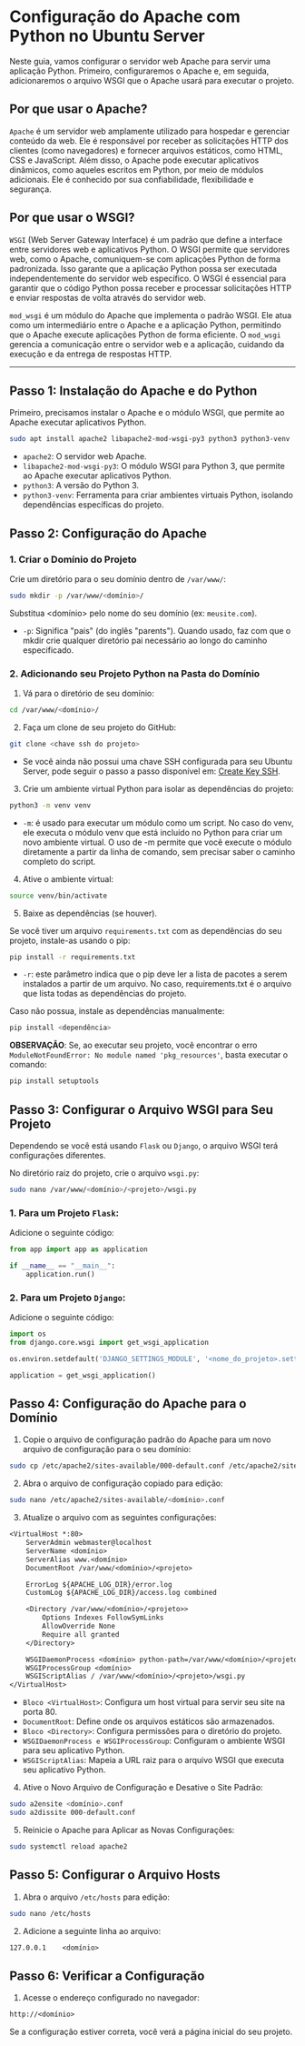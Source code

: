 # Configuração do Apache com Python no Ubuntu Server
Neste guia, vamos configurar o servidor web Apache para servir uma aplicação Python. Primeiro, configuraremos o Apache e, em seguida, adicionaremos o arquivo WSGI que o Apache usará para executar o projeto.

## Por que usar o Apache?
`Apache` é um servidor web amplamente utilizado para hospedar e gerenciar conteúdo da web. Ele é responsável por receber as solicitações HTTP dos clientes (como navegadores) e fornecer arquivos estáticos, como HTML, CSS e JavaScript. Além disso, o Apache pode executar aplicativos dinâmicos, como aqueles escritos em Python, por meio de módulos adicionais. Ele é conhecido por sua confiabilidade, flexibilidade e segurança.

## Por que usar o WSGI?
`WSGI` (Web Server Gateway Interface) é um padrão que define a interface entre servidores web e aplicativos Python. O WSGI permite que servidores web, como o Apache, comuniquem-se com aplicações Python de forma padronizada. Isso garante que a aplicação Python possa ser executada independentemente do servidor web específico. O WSGI é essencial para garantir que o código Python possa receber e processar solicitações HTTP e enviar respostas de volta através do servidor web.

`mod_wsgi` é um módulo do Apache que implementa o padrão WSGI. Ele atua como um intermediário entre o Apache e a aplicação Python, permitindo que o Apache execute aplicações Python de forma eficiente. O `mod_wsgi` gerencia a comunicação entre o servidor web e a aplicação, cuidando da execução e da entrega de respostas HTTP.

---

## Passo 1: Instalação do Apache e do Python
Primeiro, precisamos instalar o Apache e o módulo WSGI, que permite ao Apache executar aplicativos Python.

```bash
sudo apt install apache2 libapache2-mod-wsgi-py3 python3 python3-venv
```

- `apache2`: O servidor web Apache.
- `libapache2-mod-wsgi-py3`: O módulo WSGI para Python 3, que permite ao Apache executar aplicativos Python.
- `python3`: A versão do Python 3.
- `python3-venv`: Ferramenta para criar ambientes virtuais Python, isolando dependências específicas do projeto.

## Passo 2: Configuração do Apache

### 1. Criar o Domínio do Projeto
Crie um diretório para o seu domínio dentro de `/var/www/`:

```bash
sudo mkdir -p /var/www/<domínio>/
```

Substitua <domínio> pelo nome do seu domínio (ex: `meusite.com`).

- `-p`: Significa "pais" (do inglês "parents"). Quando usado, faz com que o mkdir crie qualquer diretório pai necessário ao longo do caminho especificado.

### 2. Adicionando seu Projeto Python na Pasta do Domínio
1. Vá para o diretório de seu domínio:

```bash
cd /var/www/<domínio>/
```

2. Faça um clone de seu projeto do GitHub:

```bash
git clone <chave ssh do projeto>
```

- Se você ainda não possui uma chave SSH configurada para seu Ubuntu Server, pode seguir o passo a passo disponível em: [Create Key SSH](https://github.com/CostVictor/create-key-ssh).

3. Crie um ambiente virtual Python para isolar as dependências do projeto:

```bash
python3 -m venv venv
```

- `-m`: é usado para executar um módulo como um script. No caso do venv, ele executa o módulo venv que está incluído no Python para criar um novo ambiente virtual. O uso de -m permite que você execute o módulo diretamente a partir da linha de comando, sem precisar saber o caminho completo do script.

4. Ative o ambiente virtual:

```bash
source venv/bin/activate
```

5. Baixe as dependências (se houver).

Se você tiver um arquivo `requirements.txt` com as dependências do seu projeto, instale-as usando o pip:

```bash
pip install -r requirements.txt
```

- `-r`: este parâmetro indica que o pip deve ler a lista de pacotes a serem instalados a partir de um arquivo. No caso, requirements.txt é o arquivo que lista todas as dependências do projeto.

Caso não possua, instale as dependências manualmente:

```bash
pip install <dependência>
```

**OBSERVAÇÃO**: Se, ao executar seu projeto, você encontrar o erro `ModuleNotFoundError: No module named 'pkg_resources'`, basta executar o comando:

```bash
pip install setuptools
```

## Passo 3: Configurar o Arquivo WSGI para Seu Projeto
Dependendo se você está usando `Flask` ou `Django`, o arquivo WSGI terá configurações diferentes.

No diretório raiz do projeto, crie o arquivo `wsgi.py`:

```bash
sudo nano /var/www/<domínio>/<projeto>/wsgi.py
```

### 1. Para um Projeto `Flask`:

Adicione o seguinte código:

```python
from app import app as application

if __name__ == "__main__":
    application.run()
```

### 2. Para um Projeto `Django`:

Adicione o seguinte código:

```python
import os
from django.core.wsgi import get_wsgi_application

os.environ.setdefault('DJANGO_SETTINGS_MODULE', '<nome_do_projeto>.settings')

application = get_wsgi_application()
```

## Passo 4: Configuração do Apache para o Domínio
1. Copie o arquivo de configuração padrão do Apache para um novo arquivo de configuração para o seu domínio:

```bash
sudo cp /etc/apache2/sites-available/000-default.conf /etc/apache2/sites-available/<domínio>.conf
```

2. Abra o arquivo de configuração copiado para edição:

```bash
sudo nano /etc/apache2/sites-available/<domínio>.conf
```

3. Atualize o arquivo com as seguintes configurações:

```txt
<VirtualHost *:80>
    ServerAdmin webmaster@localhost
    ServerName <domínio>
    ServerAlias www.<domínio>
    DocumentRoot /var/www/<domínio>/<projeto>

    ErrorLog ${APACHE_LOG_DIR}/error.log
    CustomLog ${APACHE_LOG_DIR}/access.log combined

    <Directory /var/www/<domínio>/<projeto>>
        Options Indexes FollowSymLinks
        AllowOverride None
        Require all granted
    </Directory>

    WSGIDaemonProcess <domínio> python-path=/var/www/<domínio>/<projeto>/venv/lib/python3.8/site-packages
    WSGIProcessGroup <domínio>
    WSGIScriptAlias / /var/www/<domínio>/<projeto>/wsgi.py
</VirtualHost>
```

- `Bloco <VirtualHost>`: Configura um host virtual para servir seu site na porta 80.
- `DocumentRoot`: Define onde os arquivos estáticos são armazenados.
- `Bloco <Directory>`: Configura permissões para o diretório do projeto.
- `WSGIDaemonProcess e WSGIProcessGroup`: Configuram o ambiente WSGI para seu aplicativo Python.
- `WSGIScriptAlias`: Mapeia a URL raiz para o arquivo WSGI que executa seu aplicativo Python.

4. Ative o Novo Arquivo de Configuração e Desative o Site Padrão:

```bash
sudo a2ensite <domínio>.conf
sudo a2dissite 000-default.conf
```

5. Reinicie o Apache para Aplicar as Novas Configurações:

```bash
sudo systemctl reload apache2
```

## Passo 5: Configurar o Arquivo Hosts
1. Abra o arquivo `/etc/hosts` para edição:

```bash
sudo nano /etc/hosts
```

2. Adicione a seguinte linha ao arquivo:

```txt
127.0.0.1    <domínio>
```

## Passo 6: Verificar a Configuração

1. Acesse o endereço configurado no navegador:

```txt
http://<domínio>
```

Se a configuração estiver correta, você verá a página inicial do seu projeto.

<!-- - Caso deseje configurar seu projeto para que também acesse banco de dados, siga o passo a passo em: [Config Mysql e PHPAdmin]() -->
